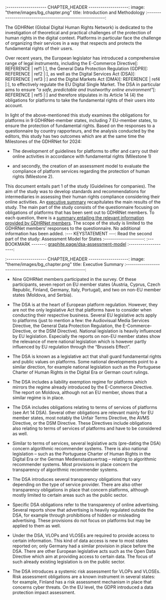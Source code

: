 
:-------------------- CHAPTER_HEADER --------------------:
image: "theme/images/bg_chapter.png"
title: Introduction and Methodology
:---------------------------------------------------------: 

The GDHRNet (Global Digital Human Rights Network) is dedicated to the investigation of theoretical and practical challenges of the protection of human rights in the digital context.  Platforms in particular face the challenge of organizing their services in a way that respects and protects the fundamental rights of their users.

Over recent years, the European legislator has introduced a comprehensive range of legal instruments, including the E-Commerce Directive[: REFERENCE | ref1 |:], the General Data Protection Regulation (GDPR)[: REFERENCE | ref2 |:], as well as the Digital Services Act (DSA)[: REFERENCE | ref3 |:] and the Digital Markets Act (DMA)[: REFERENCE | ref4 |:], to effectively regulate the EU Digital Single Market.  The DSA in particular aims to ensure *"a safe, predictable and trustworthy online environment"*[: REFERENCE | ref5 |:] and therefore stipulates in its Article 14 (4) the obligations for platforms to take the fundamental rights of their users into account.

In light of the above-mentioned this study examines the obligations for platforms in 9 GDHRNet-member states, including 7 EU-member states, to ensure the protection of fundamental rights. Based on the responses to a questionnaire by country rapporteurs, and the analysis conducted by the editors, this study has two outcomes which are at the same time the Milestones of the GDHRNet for 2024: 

- The development of guidelines for platforms to offer and carry out their online activities in accordance with fundamental rights (Milestone 1)

- and secondly, the creation of an assessment model to evaluate the compliance of platform services regarding the protection of human rights (Milestone 2).

This document entails part 1 of the study (Guidelines for companies). The aim of the study was to develop standards and recommendations for intermediaries in assessing their human rights compliance considering their online activities. An [executive summary](#heading-8) recapitulates the main results of the study. The main part of the study consists of the questionnaire focusing on obligations of platforms that has been sent out to GDHRNet members. To each question, there is a [summary entailing the relevant information provided by GDHRNet members](#contributions). The scope of the study is limited to the GDHRNet members’ responses to the questionnaire. No additional information has been added.
:--- KEYSTATEMENT ---:
Read the second part of the study: Assessment Model for States
:--------------------:
:--- BOOKMARK -------:
[graphite.page/dsa-assessment-model](https://graphite.page/dsa-assessment-model)
:--------------------:

:-------------------- CHAPTER_HEADER --------------------:
image: "theme/images/bg_chapter.png"
title: Executive Summary
:---------------------------------------------------------: 

- Nine GDHRNet members participated in the survey. Of these participants, seven report on EU member states (Austria, Cyprus, Czech Republic, Finland, Germany, Italy, Portugal), and two on non-EU member states (Moldova, and Serbia). 

- The DSA is at the heart of European platform regulation. However, they are not the only legislative Act that platforms have to consider when conducting their respective business. Several EU legislative acts apply to platforms (just to mention a few: the Audiovisual Media Services Directive, the General Data Protection Regulation, the E-Commerce-Directive, or the DSM Directive). National legislation is heavily influenced by EU legislation. Especially the reports on non-EU member states show the relevance of mere national legislation which is however partly influenced by EU regulation through the “Brussels Effect”.

- The DSA is known as a legislative act that shall guard fundamental rights and public values on platforms. Some national developments point to a similar direction, for example national legislation such as the Portuguese Charter of Human Rights in the Digital Era or German court rulings.

- The DSA includes a liability exemption regime for platforms which mirrors the regime already introduced by the E-Commerce Directive. The report on Moldova, although not an EU member, shows that a similar regime is in place.

- The DSA includes obligations relating to terms of services of platforms (see Art 14 DSA). Several other obligations are relevant mainly for EU member states, most notably the Unfair Terms Directive, the AVMS Directive, or the DSM Directive. These Directives include obligations also relating to terms of services of platforms and have to be considered as well.

- Similar to terms of services, several legislative acts (pre-dating the DSA) concern algorithmic recommender systems. There is also national legislation – such as the Portuguese Charter of Human Rights in the Digital Era or the German Medienstaatsvertrag – relating to algorithmic recommender systems. Most provisions in place concern the transparency of algorithmic recommender systems.

- The DSA introduces several transparency obligations that vary depending on the type of service provider. There are also other transparency obligations in place that concern platforms, although mostly limited to certain areas such as the public sector.

- Specific DSA obligations refer to the transparency of online advertising. Several reports show that advertising is heavily regulated outside the DSA, for example through prohibitions of hidden or misleading advertising. These provisions do not focus on platforms but may be applied to them as well.

- Under the DSA, VLOPs and VLOSEs are required to provide access to certain information. This kind of data access is new to most states reported on; only Germany had a similar provision in place before the DSA. There are other European legislative acts such as the Open Data Directive which aim at providing access to certain data. The focus of such already existing legislation is on the public sector. 

- The DSA introduces a systemic risk assessment for VLOPs and VLOSEs. Risk assessment obligations are a known instrument in several states: for example, Finland has a risk assessment mechanism in place that concerns cyber threats. On the EU level, the GDPR introduced a data protection impact assessment.